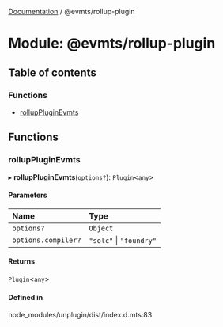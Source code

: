 [Documentation](../README.md) / @evmts/rollup-plugin

# Module: @evmts/rollup-plugin

## Table of contents

### Functions

- [rollupPluginEvmts](evmts_rollup_plugin.md#rolluppluginevmts)

## Functions

### rollupPluginEvmts

▸ **rollupPluginEvmts**(`options?`): `Plugin`\<`any`\>

#### Parameters

| Name | Type |
| :------ | :------ |
| `options?` | `Object` |
| `options.compiler?` | ``"solc"`` \| ``"foundry"`` |

#### Returns

`Plugin`\<`any`\>

#### Defined in

node_modules/unplugin/dist/index.d.mts:83
